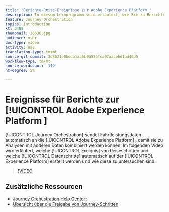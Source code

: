 ```yaml
---
title: 'Berichte-Reise-Ereignisse zur Adobe Experience Platform '
description: In diesem Lernprogramm wird erläutert, wie Sie zu Berichte für Ihre Reise navigieren, wie Sie Datumsbereiche für Ihren Bericht anpassen und wie Sie eine Vorlage für Berichte für die zukünftige Verwendung speichern können.
feature: Journey Orchestration
topics: Introduction
kt: 5488
thumbnail: 36636.jpg
audience: user
doc-type: video
activity: use
translation-type: tm+mt
source-git-commit: 3d8621e0bdda1aa6b9a576fca07aacebd1ad46d5
workflow-type: tm+mt
source-wordcount: '119'
ht-degree: 5%

---
```



# Ereignisse für Berichte zur [!UICONTROL Adobe Experience Platform ]

[!UICONTROL Journey Orchestration] sendet Fahrtleistungsdaten automatisch an die [!UICONTROL Adobe Experience Platform] , damit sie zu Analysen mit anderen Daten kombiniert werden können.
Im folgenden Video wird erläutert, welche [!UICONTROL Ereignis] von Reiseschritten und welche [!UICONTROL Datenschritte] automatisch auf der [!UICONTROL Experience Platform] erstellt werden und wie diese zu untersuchen sind.

>[!VIDEO](https://video.tv.adobe.com/v/36636?quality=12)

## Zusätzliche Ressourcen

* [Journey Orchestration Help Center](https://docs.adobe.com/content/help/en/journeys/using/journey-orchestration-home.html):
* [Übersicht über die Freigabe von Journey-Schritten](https://docs.adobe.com/content/help/en/journeys/using/building-journeys/sharing-journey-steps/sharing-overview.html)
